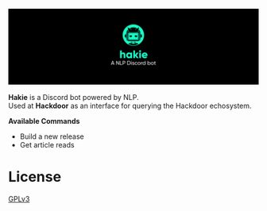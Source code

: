 ![Hakie](/misc/hakie.png)

**Hakie** is a Discord bot powered by NLP. \
Used at **Hackdoor** as an interface for querying the Hackdoor echosystem.

**Available Commands**

- Build a new release
- Get article reads

# License
[GPLv3](/LICENSE.md)
